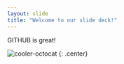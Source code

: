 ```yaml
---
layout: slide
title: "Welcome to our slide deck!"
---
```


GITHUB is great!

![cooler-octocat](https://octodex.github.com/images/twenty-percent-cooler-octocat.png)
{: .center}
